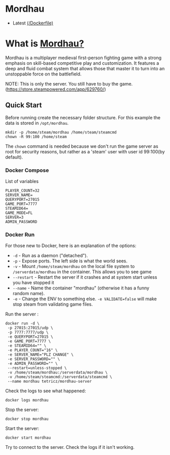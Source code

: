 # Mordhau 

* Latest [(/Dockerfile)](https://github.com/Tetricz/docker-mordhau-server/blob/master/Dockerfile)

# What is [Mordhau?](https://mordhau.com/faq/#what-is-mordhau)

Mordhau is a multiplayer medieval first-person fighting game with a strong emphasis on skill-based competitive play and customization.
It features a deep and fluid combat system that allows those that master it to turn into an unstoppable force on the battlefield.

NOTE: This is only the server. You still have to buy the game. (https://store.steampowered.com/app/629760/)

## Quick Start
Before running create the necessary folder structure. For this example the data is stored in `/opt/mordhau`.
```
mkdir -p /home/steam/mordhau /home/steam/steamcmd
chown -R 99:100 /home/steam
```
The `chown` command is needed because we don't run the game server as root for security reasons, but rather as a 'steam' user with user id 99:100(by default).

### Docker Compose
List of variables
```
PLAYER_COUNT=32
SERVER_NAME=
QUERYPORT=27015
GAME_PORT=7777
STEAMID64=
GAME_MODE=FL
SERVER=3
ADMIN_PASSWORD
```



### Docker Run

For those new to Docker, here is an explanation of the options:

* `-d` - Run as a daemon ("detached").
* `-p` - Expose ports. The left side is what the world sees.
* `-v` - Mount `/home/steam/mordhau` on the local file system to `/serverdata/mordhau` in the container. This allows you to see game
* `--restart` - Restart the server if it crashes and at system start unless you have stopped it
* `--name` - Name the container "mordhau" (otherwise it has a funny random name).
* `-e` - Change the ENV to something else. `-e VALIDATE=false` will make stop steam from validating game files.

Run the server :
```
docker run -d \
 -p 27015:27015/udp \
 -p 7777:7777/udp \
 -e QUERYPORT=27015 \
 -e GAME_PORT=7777 \
 -e STEAMID64="" \
 -e PLAYER_COUNT="16" \
 -e SERVER_NAME="PLZ CHANGE" \
 -e SERVER_PASSWORD="" \
 -e ADMIN_PASSWORD="" \
 --restart=unless-stopped \
 -v /home/steam/mordhau:/serverdata/mordhau \
 -v /home/steam/steamcmd:/serverdata/steamcmd \
 --name mordhau tetricz/mordhau-server
```

Check the logs to see what happened:

```
docker logs mordhau
```

Stop the server:

```
docker stop mordhau
```

Start the server:
```
docker start mordhau
```

Try to connect to the server. Check the logs if it isn't working.
